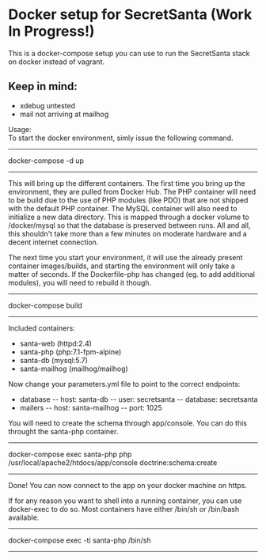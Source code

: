 Docker setup for SecretSanta (Work In Progress!)
============================
This is a docker-compose setup you can use to run the SecretSanta stack on docker instead of vagrant.

Keep in mind:
------
- xdebug untested
- mail not arriving at mailhog

Usage:  
To start the docker environment, simly issue the following command.
***
docker-compose -d up
***

This will bring up the different containers. The first time you bring up the environment, they are pulled from Docker Hub. The PHP container will need to be build due to the use of PHP modules (like PDO) that are not shipped with the default PHP container.
The MySQL container will also need to initialize a new data directory. This is mapped through a docker volume to <project-root>/docker/mysql so that the database is preserved between runs. All and all, this shouldn't take more than a few minutes on moderate hardware and a decent internet connection.

The next time you start your environment, it will use the already present container images/builds, and starting the environment will only take a matter of seconds. If the Dockerfile-php has changed (eg. to add additional modules), you will need to rebuild it though.
***
docker-compose build
***

Included containers:
- santa-web (httpd:2.4)
- santa-php (php:7.1-fpm-alpine)
- santa-db (mysql:5.7)
- santa-mailhog (mailhog/mailhog)

Now change your parameters.yml file to point to the correct endpoints:
- database
-- host: santa-db
-- user: secretsanta
-- database: secretsanta
- mailers
-- host: santa-mailhog
-- port: 1025

You will need to create the schema through app/console. You can do this throught the santa-php container. 
***
docker-compose exec santa-php php /usr/local/apache2/htdocs/app/console doctrine:schema:create
***

Done! You can now connect to the app on your docker machine on https.

If for any reason you want to shell into a running container, you can use docker-exec to do so. Most containers have either /bin/sh or /bin/bash available.
***
docker-compose exec -ti santa-php /bin/sh
***